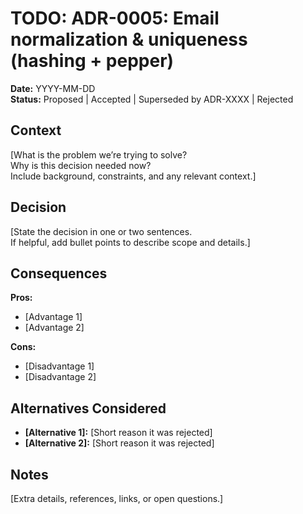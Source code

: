 # TODO: ADR-0005: Email normalization & uniqueness (hashing + pepper)

**Date:** YYYY-MM-DD  
**Status:** Proposed | Accepted | Superseded by ADR-XXXX | Rejected

## Context
[What is the problem we’re trying to solve?  
Why is this decision needed now?  
Include background, constraints, and any relevant context.]

## Decision
[State the decision in one or two sentences.  
If helpful, add bullet points to describe scope and details.]

## Consequences
**Pros:**
- [Advantage 1]
- [Advantage 2]

**Cons:**
- [Disadvantage 1]
- [Disadvantage 2]

## Alternatives Considered
- **[Alternative 1]:** [Short reason it was rejected]
- **[Alternative 2]:** [Short reason it was rejected]

## Notes
[Extra details, references, links, or open questions.]
